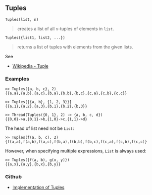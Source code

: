 ## Tuples

```
Tuples(list, n)
```

> creates a list of all `n`-tuples of elements in `list`.

```
Tuples({list1, list2, ...})
```

> returns a list of tuples with elements from the given lists.

See
* [Wikipedia - Tuple](https://en.wikipedia.org/wiki/Tuple) 


### Examples

```
>> Tuples({a, b, c}, 2)
{{a,a},{a,b},{a,c},{b,a},{b,b},{b,c},{c,a},{c,b},{c,c}}

>> Tuples[{{a, b}, {1, 2, 3}}]
{{a,1},{a,2},{a,3},{b,1},{b,2},{b,3}}

>> Thread(Tuples({0, 1}, 2) -> {a, b, c, d}) 
{{0,0}->a,{0,1}->b,{1,0}->c,{1,1}->d}
```

The head of list need not be `List`:

```
>> Tuples(f(a, b, c), 2) 
{f(a,a),f(a,b),f(a,c),f(b,a),f(b,b),f(b,c),f(c,a),f(c,b),f(c,c)}
```

However, when specifying multiple expressions, `List` is always used:

```
>> Tuples({f(a, b), g(x, y)})
{{a,x},{a,y},{b,x},{b,y}}
```

### Github

* [Implementation of Tuples](https://github.com/axkr/symja_android_library/blob/master/symja_android_library/matheclipse-core/src/main/java/org/matheclipse/core/builtin/Combinatoric.java#L2654) 
